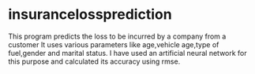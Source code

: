 # insurancelossprediction
This program predicts the loss to be incurred by a company from a customer 
It uses various parameters like age,vehicle age,type of fuel,gender and marital status.
I have used an artificial neural network for this purpose and calculated its accuracy using rmse.
